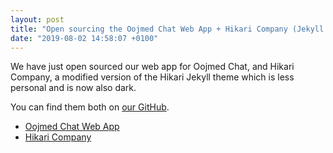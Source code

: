 ```yaml
---
layout: post
title: "Open sourcing the Oojmed Chat Web App + Hikari Company (Jekyll theme)"
date: "2019-08-02 14:58:07 +0100"
---
```


We have just open sourced our web app for Oojmed Chat, and Hikari Company, a modified version of the Hikari Jekyll theme which is less personal and is now also dark.

You can find them both on [our GitHub](https://github.com/oojmed).
- [Oojmed Chat Web App](https://github.com/oojmed/OojmedChat-Web)
- [Hikari Company](https://github.com/oojmed/hikari-company)
